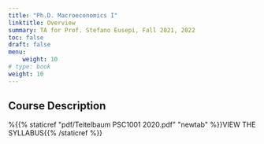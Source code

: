 ```yaml
---
title: "Ph.D. Macroeconomics I"
linktitle: Overview
summary: TA for Prof. Stefano Eusepi, Fall 2021, 2022
toc: false
draft: false
menu:
    weight: 10
# type: book
weight: 10
---
```


## Course Description


%{{% staticref "pdf/Teitelbaum PSC1001 2020.pdf" "newtab" %}}VIEW THE SYLLABUS{{% /staticref %}}



